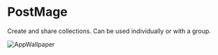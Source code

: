 # PostMage

Create and share collections. Can be used individually or with a group.

![AppWallpaper](https://user-images.githubusercontent.com/67011777/184971781-4151924e-6d99-4dc2-8cb2-dfec6cf850a3.png)
